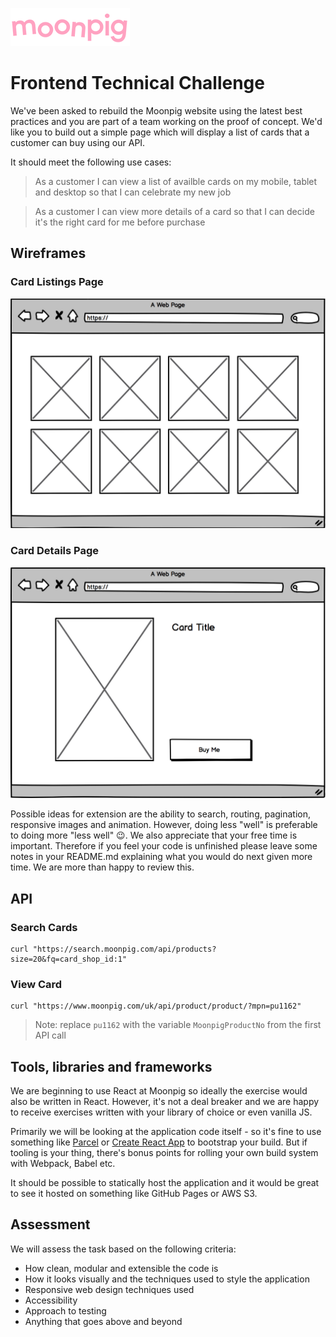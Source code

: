 
![alt text](img/moonpig-logo.png "Moonpig")

# Frontend Technical Challenge

We've been asked to rebuild the Moonpig website using the latest best practices and you are part of a team working on the proof of concept. We'd like you to build out a simple page which will display a list of cards that a customer can buy using our API.

It should meet the following use cases:

> As a customer I can view a list of availble cards on my mobile, tablet and desktop so that I can celebrate my new job

> As a customer I can view more details of a card so that I can decide it's the right card for me before purchase

## Wireframes

### Card Listings Page

![Card listings page wireframe](img/wireframe1.png "Card listings page wireframe")

### Card Details Page

![Card details page wireframe](img/wireframe2.png "Card details page wireframe")

Possible ideas for extension are the ability to search, routing, pagination, responsive images and animation. However, doing less "well" is preferable to doing more "less well" 😉. We also appreciate that your free time is important. Therefore if you feel your code is unfinished please leave some notes in your README.md explaining what you would do next given more time. We are more than happy to review this.

## API

### Search Cards

```
curl "https://search.moonpig.com/api/products?size=20&fq=card_shop_id:1"
```

### View Card

```
curl "https://www.moonpig.com/uk/api/product/product/?mpn=pu1162"
```

> Note: replace `pu1162` with the variable `MoonpigProductNo` from the first API call

## Tools, libraries and frameworks

We are beginning to use React at Moonpig so ideally the exercise would also be written in React. However, it's not a deal breaker and we are happy to receive exercises written with your library of choice or even vanilla JS.

Primarily we will be looking at the application code itself - so it's fine to use something like [Parcel](https://parceljs.org/) or [Create React App](https://github.com/facebook/create-react-app) to bootstrap your build. But if tooling is your thing, there's bonus points for rolling your own build system with Webpack, Babel etc.

It should be possible to statically host the application and it would be great to see it hosted on something like GitHub Pages or AWS S3.

## Assessment

We will assess the task based on the following criteria:

- How clean, modular and extensible the code is
- How it looks visually and the techniques used to style the application
- Responsive web design techniques used
- Accessibility
- Approach to testing
- Anything that goes above and beyond
